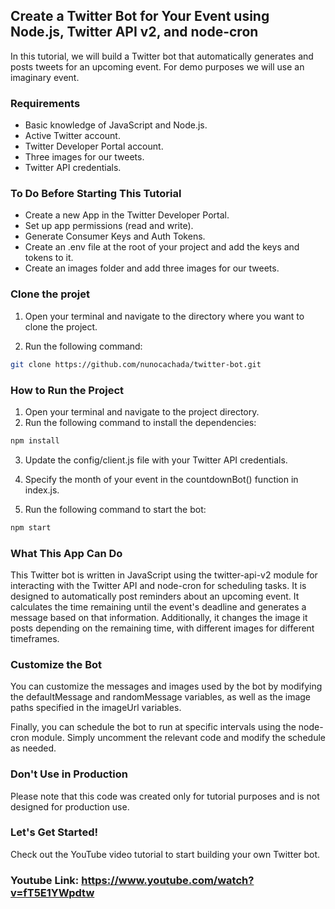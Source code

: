 ## Create a Twitter Bot for Your Event using Node.js, Twitter API v2, and node-cron

In this tutorial, we will build a Twitter bot that automatically generates and posts tweets for an upcoming event. For demo purposes we will use an imaginary event.

### Requirements

- Basic knowledge of JavaScript and Node.js.
- Active Twitter account.
- Twitter Developer Portal account.
- Three images for our tweets.
- Twitter API credentials.

### To Do Before Starting This Tutorial

- Create a new App in the Twitter Developer Portal.
- Set up app permissions (read and write).
- Generate Consumer Keys and Auth Tokens.
- Create an .env file at the root of your project and add the keys and tokens to it.
- Create an images folder and add three images for our tweets.

### Clone the projet

1. Open your terminal and navigate to the directory where you want to clone the project.

2. Run the following command:

```bash
git clone https://github.com/nunocachada/twitter-bot.git
```

### How to Run the Project

1. Open your terminal and navigate to the project directory.
2. Run the following command to install the dependencies:

```bash
npm install
```

3. Update the config/client.js file with your Twitter API credentials.

4. Specify the month of your event in the countdownBot() function in index.js.

5. Run the following command to start the bot:

```bash
npm start
```

### What This App Can Do

This Twitter bot is written in JavaScript using the twitter-api-v2 module for interacting with the Twitter API and node-cron for scheduling tasks. It is designed to automatically post reminders about an upcoming event. It calculates the time remaining until the event's deadline and generates a message based on that information. Additionally, it changes the image it posts depending on the remaining time, with different images for different timeframes.

### Customize the Bot

You can customize the messages and images used by the bot by modifying the defaultMessage and randomMessage variables, as well as the image paths specified in the imageUrl variables.

Finally, you can schedule the bot to run at specific intervals using the node-cron module. Simply uncomment the relevant code and modify the schedule as needed.

### Don't Use in Production

Please note that this code was created only for tutorial purposes and is not designed for production use.

### Let's Get Started!

Check out the YouTube video tutorial to start building your own Twitter bot.

### Youtube Link: https://www.youtube.com/watch?v=fT5E1YWpdtw
